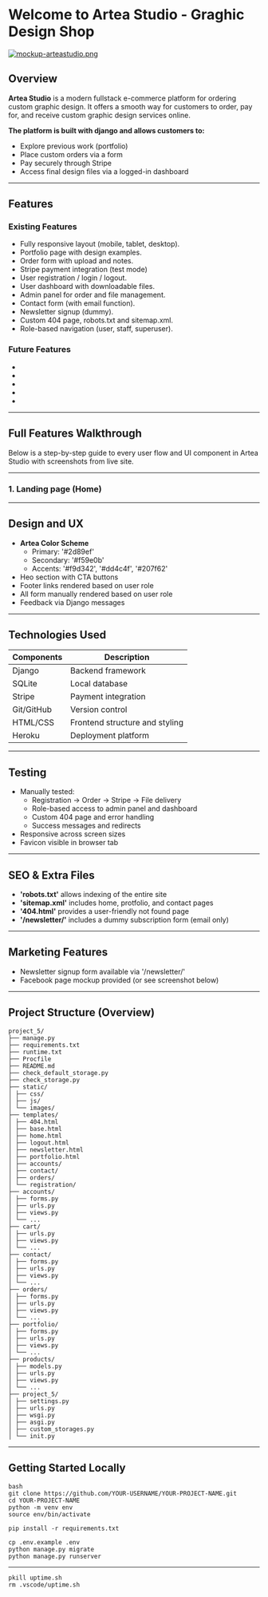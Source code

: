 # Welcome to Artea Studio - Graghic Design Shop

[![mockup-arteastudio.png](https://i.postimg.cc/d13ZHVMg/mockup-arteastudio.png)](https://postimg.cc/8J8CsDzb)

## Overview
**Artea Studio** is a modern fullstack e-commerce platform for ordering custom graphic design. It offers a smooth way for customers to order, pay for, and receive custom graphic design services online.

**The platform is built with django and allows customers to:**
- Explore previous work (portfolio)
- Place custom orders via a form
- Pay securely through Stripe
- Access final design files via a logged-in dashboard

---

## Features

### Existing Features

- Fully responsive layout (mobile, tablet, desktop).
- Portfolio page with design examples.
- Order form with upload and notes.
- Stripe payment integration (test mode)
- User registration / login / logout.
- User dashboard with downloadable files.
- Admin panel for order and file management.
- Contact form (with email function).
- Newsletter signup (dummy).
- Custom 404 page, robots.txt and sitemap.xml.
- Role-based navigation (user, staff, superuser).

### Future Features

- 
- 
- 
- 
- 

---

## Full Features Walkthrough

Below is a step-by-step guide to every user flow and UI component in Artea Studio with screenshots from live site.

---

### 1. Landing page (Home)
---

## Design and UX

- **Artea Color Scheme**
  - Primary: '#2d89ef'
  - Secondary: '#f59e0b'
  - Accents: '#f9d342', '#dd4c4f', '#207f62'
- Heo section with CTA buttons
- Footer links rendered based on user role
- All form manually rendered based on user role
- Feedback via Django messages

---

## Technologies Used

| Components | Description |
|------------|-------------|
| Django     | Backend framework |
| SQLite     | Local database |
| Stripe     | Payment integration |
| Git/GitHub | Version control |
| HTML/CSS   | Frontend structure and styling |
| Heroku     | Deployment platform |

---

## Testing

- Manually tested:
  - Registration -> Order -> Stripe -> File delivery
  - Role-based access to admin panel and dashboard
  - Custom 404 page and error handling
  - Success messages and redirects
- Responsive across screen sizes
- Favicon visible in browser tab

---

## SEO & Extra Files

- **'robots.txt'** allows indexing of the entire site
- **'sitemap.xml'** includes home, protfolio, and contact pages
- **'404.html'** provides a user-friendly not found page
- **'/newsletter/'** includes a dummy subscription form (email only)

---

## Marketing Features

- Newsletter signup form available via '/newsletter/'
- Facebook page mockup provided (or see screenshot below)

---

## Project Structure (Overview)
```
project_5/
├── manage.py
├── requirements.txt
├── runtime.txt
├── Procfile
├── README.md
├── check_default_storage.py
├── check_storage.py
├── static/
│ ├── css/
│ ├── js/
│ └── images/
├── templates/
│ ├── 404.html
│ ├── base.html
│ ├── home.html
│ ├── logout.html
│ ├── newsletter.html
│ ├── portfolio.html
│ ├── accounts/
│ ├── contact/
│ ├── orders/
│ └── registration/
├── accounts/
│ ├── forms.py
│ ├── urls.py
│ ├── views.py
│ └── ...
├── cart/
│ ├── urls.py
│ ├── views.py
│ └── ...
├── contact/
│ ├── forms.py
│ ├── urls.py
│ ├── views.py
│ └── ...
├── orders/
│ ├── forms.py
│ ├── urls.py
│ ├── views.py
│ └── ...
├── portfolio/
│ ├── forms.py
│ ├── urls.py
│ ├── views.py
│ └── ...
├── products/
│ ├── models.py
│ ├── urls.py
│ ├── views.py
│ └── ...
├── project_5/
│ ├── settings.py
│ ├── urls.py
│ ├── wsgi.py
│ ├── asgi.py
│ ├── custom_storages.py
│ └── init.py
```
---

## Getting Started Locally

```
bash
git clone https://github.com/YOUR-USERNAME/YOUR-PROJECT-NAME.git
cd YOUR-PROJECT-NAME
python -m venv env
source env/bin/activate

pip install -r requirements.txt

cp .env.example .env
python manage.py migrate
python manage.py runserver

```

---




```
pkill uptime.sh
rm .vscode/uptime.sh
```